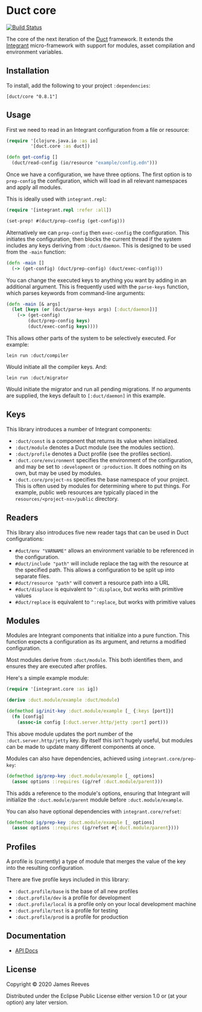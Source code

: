 # Duct core

[![Build Status](https://travis-ci.org/duct-framework/core.svg?branch=master)](https://travis-ci.org/duct-framework/core)

The core of the next iteration of the [Duct][] framework. It extends
the [Integrant][] micro-framework with support for modules, asset
compilation and environment variables.

[duct]:      https://github.com/duct-framework/duct
[integrant]: https://github.com/weavejester/integrant

## Installation

To install, add the following to your project `:dependencies`:

    [duct/core "0.8.1"]

## Usage

First we need to read in an Integrant configuration from a file or
resource:

```clojure
(require '[clojure.java.io :as io]
         '[duct.core :as duct])

(defn get-config []
  (duct/read-config (io/resource "example/config.edn")))
```

Once we have a configuration, we have three options. The first option
is to `prep-config` the configuration, which will load in all relevant
namespaces and apply all modules.

This is ideally used with `integrant.repl`:

```clojure
(require '[integrant.repl :refer :all])

(set-prep! #(duct/prep-config (get-config)))
```

Alternatively we can `prep-config` then `exec-config` the configuration. This
initiates the configuration, then blocks the current thread if the
system includes any keys deriving from `:duct/daemon`. This is
designed to be used from the `-main` function:

```clojure
(defn -main []
  (-> (get-config) (duct/prep-config) (duct/exec-config)))
```

You can change the executed keys to anything you want by adding in an
additional argument. This is frequently used with the `parse-keys`
function, which parses keywords from command-line arguments:

```clojure
(defn -main [& args]
  (let [keys (or (duct/parse-keys args) [:duct/daemon])]
    (-> (get-config)
        (duct/prep-config keys)
        (duct/exec-config keys))))
```

This allows other parts of the system to be selectively executed. For
example:

```
lein run :duct/compiler
```

Would initiate all the compiler keys. And:

```
lein run :duct/migrator
```

Would initiate the migrator and run all pending migrations. If no
arguments are supplied, the keys default to `[:duct/daemon]` in this
example.

## Keys

This library introduces a number of Integrant components:

* `:duct/const` is a component that returns its value when initialized.
* `:duct/module` denotes a Duct module (see the modules section).
* `:duct/profile` denotes a Duct profile (see the profiles section).
* `:duct.core/environment` specifies the environment of the
  configuration, and may be set to `:development` or `:production`. It
  does nothing on its own, but may be used by modules.
* `:duct.core/project-ns` specifies the base namespace of your
  project. This is often used by modules for determining where to put
  things. For example, public web resources are typically placed in the
  `resources/<project-ns>/public` directory.

## Readers

This library also introduces five new reader tags that can be used in
Duct configurations:

* `#duct/env "VARNAME"` allows an environment variable to be
  referenced in the configuration.
* `#duct/include "path"` will include replace the tag with the
  resource at the specified path. This allows a configuration to be
  split up into separate files.
* `#duct/resource "path"` will convert a resource path into a URL
* `#duct/displace` is equivalent to `^:displace`, but works with
  primitive values
* `#duct/replace` is equivalent to `^:replace`, but works with
  primitive values

## Modules

Modules are Integrant components that initialize into a pure
function. This function expects a configuration as its argument, and
returns a modified configuration.

Most modules derive from `:duct/module`. This both identifies them,
and ensures they are executed after profiles.

Here's a simple example module:

```clojure
(require '[integrant.core :as ig])

(derive :duct.module/example :duct/module)

(defmethod ig/init-key :duct.module/example [_ {:keys [port]}]
  (fn [config]
    (assoc-in config [:duct.server.http/jetty :port] port)))
```

This above module updates the port number of the `:duct.server.http/jetty`
key. By itself this isn't hugely useful, but modules can be made to
update many different components at once.

Modules can also have dependencies, achieved using
`integrant.core/prep-key`:

```clojure
(defmethod ig/prep-key :duct.module/example [_ options]
  (assoc options ::requires (ig/ref :duct.module/parent)))
```

This adds a reference to the module's options, ensuring that Integrant
will initialize the `:duct.module/parent` module before
`:duct.module/example`.

You can also have optional dependencies with `integrant.core/refset`:

```clojure
(defmethod ig/prep-key :duct.module/example [_ options]
  (assoc options ::requires (ig/refset #{:duct.module/parent})))
```

## Profiles

A profile is (currently) a type of module that merges the value of the
key into the resulting configuration.

There are five profile keys included in this library:

* `:duct.profile/base` is the base of all new profiles
* `:duct.profile/dev` is a profile for development
* `:duct.profile/local` is a profile only on your local development
  machine
* `:duct.profile/test` is a profile for testing
* `:duct.profile/prod` is a profile for production

## Documentation

* [API Docs](https://duct-framework.github.io/core/index.html)

## License

Copyright © 2020 James Reeves

Distributed under the Eclipse Public License either version 1.0 or (at
your option) any later version.
